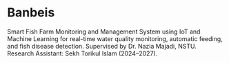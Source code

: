 # Banbeis
Smart Fish Farm Monitoring and Management System using IoT and Machine Learning for real-time water quality monitoring, automatic feeding, and fish disease detection. Supervised by Dr. Nazia Majadi, NSTU. Research Assistant: Sekh Torikul Islam (2024–2027).
